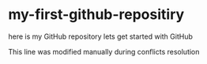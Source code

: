 # my-first-github-repositiry
here is my GitHub repository lets get started with GitHub

This line was modified manually during conflicts resolution